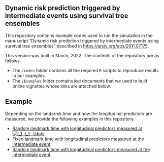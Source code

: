 
## Dynamic risk prediction triggered by intermediate events using survival tree ensembles

This repository contains example codes used to run the simulation in the
manuscript “Dynamic risk prediction triggered by intermediate events
using survival tree ensembles” described in
<https://arxiv.org/abs/2011.07175>.

This version was built in March, 2022. The contents of the repository
are as follows.

  - The `/codes` folder contains all the required `R` scripts to
    reproduce results in our examples.
  - The `/Examples` folder contains `Rmd` documents that we used to
    built online vignettes whose links are attached below.

## Example

Depending on the landarmk time and how the longitudinal predictors are
measured, we provide the following examples in this repository.

  - [Random landmark time with longitudinal predictors measured at
    ![t\_1, t\_2,
    \\ldots](https://latex.codecogs.com/png.image?%5Cdpi%7B110%7D&space;%5Cbg_white&space;t_1%2C%20t_2%2C%20%5Cldots
    "t_1, t_2, \\ldots")](https://htmlpreview.github.io/?https://github.com/stc04003/DynmaicRisk/blob/main/Examples/sim3A.html).
  - [Fixed landmark time with longitudinal predictors measured at the
    intermediate
    event](https://htmlpreview.github.io/?https://github.com/stc04003/DynmaicRisk/blob/main/Examples/sim3B.html).
  - [Random landmark time with longitudinal predictors measured at the
    intermediate
    event](https://htmlpreview.github.io/?https://github.com/stc04003/DynmaicRisk/blob/main/Examples/sim3C.html).

